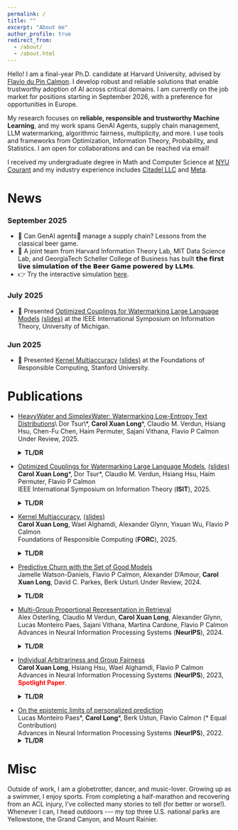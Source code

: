 ```yaml
---
permalink: /
title: ""
excerpt: "About me"
author_profile: true
redirect_from: 
  - /about/
  - /about.html
---
```

Hello! I am a final-year Ph.D. candidate at Harvard University, advised by [Flavio du Pin Calmon](http://people.seas.harvard.edu/~flavio/). I develop robust and reliable solutions that enable trustworthy adoption of AI across critical domains. I am currently on the job market for positions starting in September 2026, with a preference for opportunities in Europe.

My research focuses on **reliable, responsible and trustworthy Machine Learning**, and my work spans GenAI Agents, supply chain management, LLM watermarking, algorithmic fairness, multiplicity, and more. I use tools and frameworks from Optimization, Information Theory, Probability, and Statistics. 
I am open for collaborations and can be reached via email!


I received my undergraduate degree in Math and Computer Science at [NYU Courant](https://cims.nyu.edu/dynamic/) and my industry experience includes [Citadel LLC](https://www.citadel.com) and [Meta](https://about.meta.com).

# News 

### September 2025
- 🚀 Can GenAI agents🤖 manage a supply chain? Lessons from the classical beer game.
- 🎯 A joint team from Harvard Information Theory Lab, MIT Data Science Lab, and GeorgiaTech Scheller College of Business has built 𝘁𝗵𝗲 𝗳𝗶𝗿𝘀𝘁 𝗹𝗶𝘃𝗲 𝘀𝗶𝗺𝘂𝗹𝗮𝘁𝗶𝗼𝗻 𝗼𝗳 𝘁𝗵𝗲 𝗕𝗲𝗲𝗿 𝗚𝗮𝗺𝗲 𝗽𝗼𝘄𝗲𝗿𝗲𝗱 𝗯𝘆 𝗟𝗟𝗠𝘀. 
- 👉 Try the interactive simulation [here](https://infotheorylab.github.io/beer-game/).

### July 2025 
- 🎤 Presented [Optimized Couplings for Watermarking Large Language Models](https://openreview.net/pdf?id=Lnij8CaFFO) [(slides)](https://drive.google.com/file/d/1saeZGgbkPrfPqT27g1ZuH94EyA5nYcwK/view?usp=sharing) at the IEEE International Symposium on Information Theory, University of Michigan.

### Jun 2025
- 🎤 Presented [Kernel Multiaccuracy](https://drops.dagstuhl.de/storage/00lipics/lipics-vol329-forc2025/LIPIcs.FORC.2025.7/LIPIcs.FORC.2025.7.pdf) [(slides)](https://drive.google.com/file/d/10pvZUYim2P6dt-fN83yG5ugle4DBKDMT/view?usp=sharing) at the Foundations of Responsible Computing, Stanford University.


# Publications 
- [HeavyWater and SimplexWater: Watermarking Low-Entropy Text Distributions](https://arxiv.org/pdf/2506.06409?)\
Dor Tsur\*, **Carol Xuan Long**\*, Claudio M. Verdun, Hsiang Hsu, Chen-Fu Chen, Haim Permuter, Sajani Vithana, Flavio P Calmon\
Under Review, 2025.
  <details><summary><strong>TL/DR</strong></summary>
  <p>Our goal is to design watermarks that optimally use side information to maximize detection accuracy and minmize distortion of generated text. We propose two watermarks **HeavyWater** and **SimplexWater** that achieve SOTA performance. Our theoretical analysis also reveals surprising new connections between LLM watermarking and **coding theory**.</p>
  </details>

- [Optimized Couplings for Watermarking Large Language Models](https://openreview.net/pdf?id=Lnij8CaFFO), [(slides)](https://drive.google.com/file/d/1saeZGgbkPrfPqT27g1ZuH94EyA5nYcwK/view?usp=sharing)\
**Carol Xuan Long**\*, Dor Tsur\*, Claudio M. Verdun, Hsiang Hsu, Haim Permuter, Flavio P Calmon\
IEEE International Symposium on Information Theory (**ISIT**), 2025.
  <details><summary><strong>TL/DR</strong></summary>
  <p>We argue that a key component in watermark design is generating a coupling between the side information shared with the watermark detector and a random partition of the LLM vocabulary. Our analysis identifies the optimal coupling and randomization strategy under the worst-case LLM next-token distribution that satisfies a min-entropy constraint. We propose the **Correlated-Channel watermarking scheme** --- a closed-form scheme that achieve high detection at zero distortion.</p>
  </details>

- [Kernel Multiaccuracy](https://drops.dagstuhl.de/storage/00lipics/lipics-vol329-forc2025/LIPIcs.FORC.2025.7/LIPIcs.FORC.2025.7.pdf), [(slides)](https://drive.google.com/file/d/10pvZUYim2P6dt-fN83yG5ugle4DBKDMT/view?usp=sharing)\
**Carol Xuan Long**, Wael Alghamdi, Alexander Glynn, Yixuan Wu, Flavio P Calmon\
Foundations of Responsible Computing (**FORC**), 2025.
  <details><summary><strong>TL/DR</strong></summary>
  <p>We connect multi-group notions with *Integral Probability Metrics*, and propose **KMAcc** --- a non-iterative, one-step optimization to correct multiaccuracy errors in the kernel space.</p>
  </details>

- [Predictive Churn with the Set of Good Models](https://arxiv.org/pdf/2402.07745)\
Jamelle Watson-Daniels, Flavio P Calmon, Alexander D’Amour, **Carol Xuan Long**, David C. Parkes, Berk Ustun\ 
Under Review, 2024.
  <details><summary><strong>TL/DR</strong></summary>
  <p>We study the effect of predictive churn - flip in predictions over ML model updates - through the lens of predictive multiplicity – i.e., the prevalence of conflicting predictions over the set of near-optimal models (the ε-Rashomon set). </p>
  </details>

- [Multi-Group Proportional Representation in Retrieval](https://openreview.net/pdf?id=BRZYhVHvSg)\
Alex Osterling, Claudio M Verdun, **Carol Xuan Long**, Alexander Glynn, Lucas Monteiro Paes, Sajani Vithana, Martina Cardone, Flavio P Calmon\
Advances in Neural Information Processing Systems (**NeurIPS**), 2024.
  <details><summary><strong>TL/DR</strong></summary>
  <p>We introduce Multi-Group Proportional Representation (MPR), a novel metric that measures representation across intersectional groups. We propose practical methods and algorithms for estimating and ensuring MPR in image retrieval, with minimal compromise in retrieval accuracy. </p>
  </details>

- [Individual Arbitrariness and Group Fairness](https://openreview.net/pdf?id=nzkWhoXUpv)\
**Carol Xuan Long**, Hsiang Hsu, Wael Alghamdi, Flavio P Calmon\
Advances in Neural Information Processing Systems (**NeurIPS**), 2023, <span style="color:red">**Spotlight Paper**</span>.
  <details><summary><strong>TL/DR</strong></summary>
  <p>Fairness interventions in machine learning optimized solely for group fairness and accuracy can exacerbate predictive multiplicity. A third axis of ``arbitrariness'' should be considered when deploying models to aid decision-making in applications of individual-level impact. </p>
  </details>

<!-- <pre><code>
@inproceedings{long2023individual,
  title={Individual Arbitrariness and Group Fairness},
  author={Long, Carol Xuan and Hsu, Hsiang and Alghamdi, Wael and Calmon, Flavio},
  booktitle={Thirty-seventh Conference on Neural Information Processing Systems},
  year={2023}
}</code></pre> -->

- [On the epistemic limits of personalized prediction](https://scholar.google.com/citations?view_op=view_citation&hl=en&user=DGQASc8AAAAJ&citation_for_view=DGQASc8AAAAJ:d1gkVwhDpl0C)\
Lucas Monteiro Paes\*, **Carol Long**\*, Berk Ustun, Flavio Calmon (* Equal Contribution)\
Advances in Neural Information Processing Systems (**NeurIPS**), 2022.
  <details><summary><strong>TL/DR</strong></summary>
  <p>It is impossible to reliably verify that a personalized classifier with $k \geq 19$ binary group attributes will benefit every group that provides personal data using a dataset of $n = 8 × 10^9$ samples – one for each person in the world. </p>
  </details>


<!-- <pre><code>
@article{monteiro2022epistemic,
  title={On the epistemic limits of personalized prediction},
  author={Monteiro Paes, Lucas and Long, Carol and Ustun, Berk and Calmon, Flavio},
  journal={Advances in Neural Information Processing Systems},
  volume={35},
  pages={1979--1991},
  year={2022}
}</code></pre> -->

# Misc
Outside of work, I am a globetrotter, dancer, and music-lover. Growing up as a swimmer, I enjoy sports. From completing a half-marathon and recovering from an ACL injury, I’ve collected many stories to tell (for better or worse!). Whenever I can, I head outdoors --- my top three U.S. national parks are Yellowstone, the Grand Canyon, and Mount Rainier. 

<!-- Outside of work, I am a globaltrotter, dancer, and music-lover. Growing up as a swimmer, I enjoy sports. From completing a half-marathon and recovering from an ACL injury, for better or worse, I do have many stories to tell. Of course, I also love cooking Canton/Singaporean food and reading away in the comfort of home!  -->
